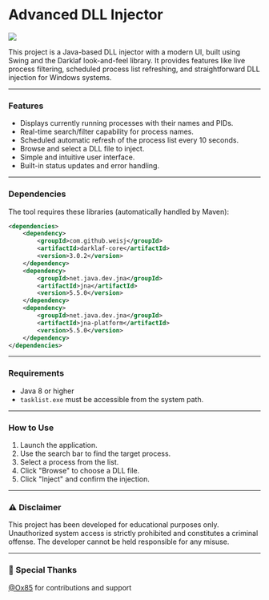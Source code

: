 # Advanced DLL Injector

<img src="https://i.imgur.com/0QH50S9.png">

This project is a Java-based DLL injector with a modern UI, built using Swing and the Darklaf look-and-feel library. It provides features like live process filtering, scheduled process list refreshing, and straightforward DLL injection for Windows systems.

---

### Features

- Displays currently running processes with their names and PIDs.
- Real-time search/filter capability for process names.
- Scheduled automatic refresh of the process list every 10 seconds.
- Browse and select a DLL file to inject.
- Simple and intuitive user interface.
- Built-in status updates and error handling.

---

### Dependencies

The tool requires these libraries (automatically handled by Maven):

```xml
<dependencies>
    <dependency>
        <groupId>com.github.weisj</groupId>
        <artifactId>darklaf-core</artifactId>
        <version>3.0.2</version>
    </dependency>
    <dependency>
        <groupId>net.java.dev.jna</groupId>
        <artifactId>jna</artifactId>
        <version>5.5.0</version>
    </dependency>
    <dependency>
        <groupId>net.java.dev.jna</groupId>
        <artifactId>jna-platform</artifactId>
        <version>5.5.0</version>
    </dependency>
</dependencies>
```

---

### Requirements

- Java 8 or higher
- `tasklist.exe` must be accessible from the system path.

---

### How to Use

1. Launch the application.
2. Use the search bar to find the target process.
3. Select a process from the list.
4. Click "Browse" to choose a DLL file.
5. Click "Inject" and confirm the injection.

---

### ⚠️ Disclaimer

This project has been developed for educational purposes only. Unauthorized system access is strictly prohibited and constitutes a criminal offense. The developer cannot be held responsible for any misuse.

---

### :rose: Special Thanks

[@Ox85](https://github.com/Ox85) for contributions and support
